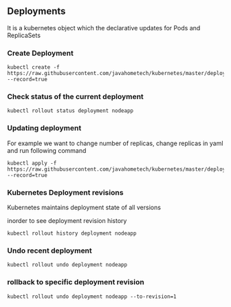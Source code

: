 ## Deployments
It is a kubernetes object which the declarative updates for Pods and ReplicaSets

### Create Deployment 

```
kubectl create -f https://raw.githubusercontent.com/javahometech/kubernetes/master/deployments/deployments.yml --record=true
```

### Check status of the current deployment

```
kubectl rollout status deployment nodeapp
```

### Updating deployment
For example we want to change number of replicas, change replicas in yaml and run following command

```
kubectl apply -f https://raw.githubusercontent.com/javahometech/kubernetes/master/deployments/deployments.yml  --record=true
```

### Kubernetes Deployment revisions
Kubernetes maintains deployment state of all versions

inorder to see deployment revision history

```
kubectl rollout history deployment nodeapp
```

### Undo recent deployment

```
kubectl rollout undo deployment nodeapp
```

### rollback to specific deployment revision 

```
kubectl rollout undo deployment nodeapp --to-revision=1
```
